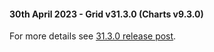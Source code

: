 
#### 30th April 2023 - Grid v31.3.0 (Charts v9.3.0)

For more details see [31.3.0 release post](https://blog.ag-grid.com/whats-new-in-ag-grid-31-3/).
